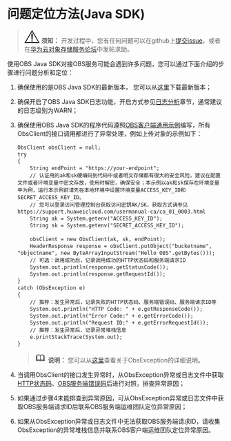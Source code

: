 # 问题定位方法\(Java SDK\)<a name="obs_21_0301"></a>

>![](public_sys-resources/icon-notice.gif) **须知：** 
>开发过程中，您有任何问题可以在github上[提交issue](https://github.com/huaweicloud/huaweicloud-sdk-java-obs/issues)，或者在[华为云对象存储服务论坛](https://bbs.huaweicloud.com/forum/forum-620-1.html)中发帖求助。

使用OBS Java SDK对接OBS服务可能会遇到许多问题，您可以通过下面介绍的步骤进行问题分析和定位：

1.  确保使用的是OBS Java SDK的最新版本， 您可以从[这里](https://github.com/huaweicloud/huaweicloud-sdk-java-obs)下载最新版本；
2.  确保开启了OBS Java SDK日志功能，开启方式参见[日志分析](日志分析(Java-SDK).md)章节，通常建议的日志级别为WARN；
3.  确保使用OBS Java SDK的程序代码遵照[OBS客户端通用示例](快速入门(Java-SDK).md#section8686104202916)编写，所有ObsClient的接口调用都进行了异常处理，例如上传对象的示例如下：

    ```
    ObsClient obsClient = null; 
    try
    {
        String endPoint = "https://your-endpoint";
        // 认证用的ak和sk硬编码到代码中或者明文存储都有很大的安全风险，建议在配置文件或者环境变量中密文存放，使用时解密，确保安全；本示例以ak和sk保存在环境变量中为例，运行本示例前请先在本地环境中设置环境变量ACCESS_KEY_ID和SECRET_ACCESS_KEY_ID。
        // 您可以登录访问管理控制台获取访问密钥AK/SK，获取方式请参见https://support.huaweicloud.com/usermanual-ca/ca_01_0003.html
        String ak = System.getenv("ACCESS_KEY_ID");
        String sk = System.getenv("SECRET_ACCESS_KEY_ID");
    
        obsClient = new ObsClient(ak, sk, endPoint);
        HeaderResponse response = obsClient.putObject("bucketname", "objectname", new ByteArrayInputStream("Hello OBS".getBytes())); 
        // 可选：调用成功后，记录调用成功的HTTP状态码和服务端请求ID
        System.out.println(response.getStatusCode());
        System.out.println(response.getRequestId());
    }
    catch (ObsException e)
    {
        // 推荐：发生异常后，记录失败的HTTP状态码、服务端错误码、服务端请求ID等
        System.out.println("HTTP Code: " + e.getResponseCode());
        System.out.println("Error Code:" + e.getErrorCode());
        System.out.println("Request ID:" + e.getErrorRequestId());
        // 推荐：发生异常后，记录异常堆栈信息
        e.printStackTrace(System.out);
    }
    ```

    >![](public_sys-resources/icon-note.gif) **说明：** 
    >您可以从[这里](SDK自定义异常(Java-SDK).md)查看关于ObsException的详细说明。

4.  当调用ObsClient的接口发生异常时，从ObsException异常或日志文件中获取[HTTP状态码](HTTP状态码(Java-SDK).md)、[OBS服务端错误码](OBS服务端错误码(Java-SDK).md)后进行对照，排查异常原因；
5.  如果通过步骤4未能排查到异常原因，可从ObsException异常或日志文件中获取OBS服务端请求ID后联系OBS服务端运维团队定位异常原因；
6.  如果从ObsException异常或日志文件中无法获取OBS服务端请求ID，请收集ObsException的异常堆栈信息并联系OBS客户端运维团队定位异常原因。


